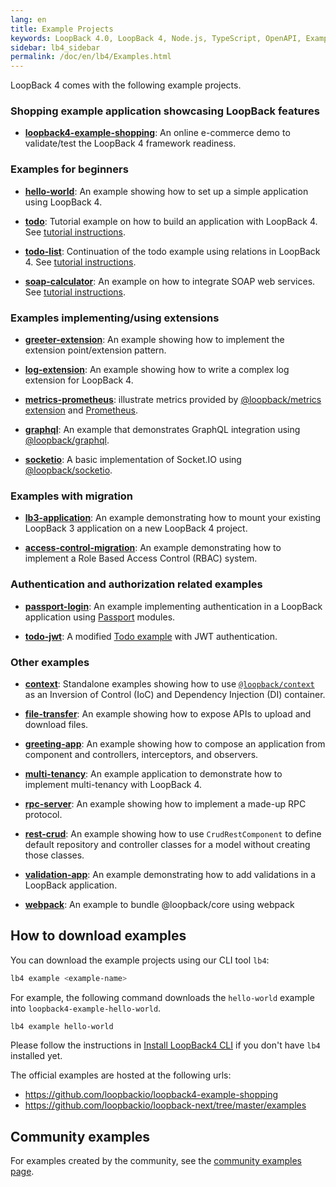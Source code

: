 ```yaml
---
lang: en
title: Example Projects
keywords: LoopBack 4.0, LoopBack 4, Node.js, TypeScript, OpenAPI, Examples
sidebar: lb4_sidebar
permalink: /doc/en/lb4/Examples.html
---
```


LoopBack 4 comes with the following example projects.

### Shopping example application showcasing LoopBack features

- **[loopback4-example-shopping](https://github.com/loopbackio/loopback4-example-shopping)**:
  An online e-commerce demo to validate/test the LoopBack 4 framework readiness.

### Examples for beginners

- **[hello-world](https://github.com/loopbackio/loopback-next/tree/master/examples/hello-world)**:
  An example showing how to set up a simple application using LoopBack 4.

- **[todo](https://github.com/loopbackio/loopback-next/tree/master/examples/todo)**:
  Tutorial example on how to build an application with LoopBack 4. See
  [tutorial instructions](https://loopback.io/doc/en/lb4/todo-tutorial.html).

- **[todo-list](https://github.com/loopbackio/loopback-next/tree/master/examples/todo-list)**:
  Continuation of the todo example using relations in LoopBack 4. See
  [tutorial instructions](https://loopback.io/doc/en/lb4/todo-list-tutorial.html).

- **[soap-calculator](https://github.com/loopbackio/loopback-next/tree/master/examples/soap-calculator)**:
  An example on how to integrate SOAP web services. See
  [tutorial instructions](https://loopback.io/doc/en/lb4/soap-calculator-tutorial.html).

### Examples implementing/using extensions

- **[greeter-extension](https://github.com/loopbackio/loopback-next/tree/master/examples/greeter-extension)**:
  An example showing how to implement the extension point/extension pattern.

- **[log-extension](https://github.com/loopbackio/loopback-next/tree/master/examples/log-extension)**:
  An example showing how to write a complex log extension for LoopBack 4.

- **[metrics-prometheus](https://github.com/loopbackio/loopback-next/tree/master/examples/metrics-prometheus)**:
  illustrate metrics provided by
  [@loopback/metrics extension](https://github.com/loopbackio/loopback-next/blob/master/extensions/metrics)
  and [Prometheus](https://prometheus.io/).

- **[graphql](https://github.com/loopbackio/loopback-next/tree/master/examples/graphql)**:
  An example that demonstrates GraphQL integration using
  [@loopback/graphql](https://github.com/loopbackio/loopback-next/tree/graphql/extensions/graphql).

- **[socketio](https://github.com/strongloop/loopback-next/tree/master/examples/socketio)**:
  A basic implementation of Socket.IO using
  [@loopback/socketio](https://github.com/strongloop/loopback-next/tree/socketio/extensions/socketio).

### Examples with migration

- **[lb3-application](https://github.com/loopbackio/loopback-next/tree/master/examples/lb3-application)**:
  An example demonstrating how to mount your existing LoopBack 3 application on
  a new LoopBack 4 project.

- **[access-control-migration](https://github.com/loopbackio/loopback-next/blob/master/examples/access-control-migration)**:
  An example demonstrating how to implement a Role Based Access Control (RBAC)
  system.

### Authentication and authorization related examples

- **[passport-login](https://github.com/loopbackio/loopback-next/tree/master/examples/passport-login)**:
  An example implementing authentication in a LoopBack application using
  [Passport](https://github.com/jaredhanson/passport) modules.

- **[todo-jwt](https://github.com/loopbackio/loopback-next/tree/master/examples/todo-jwt)**:
  A modified
  [Todo example](https://github.com/loopbackio/loopback-next/tree/master/examples/todo)
  with JWT authentication.

### Other examples

- **[context](https://github.com/loopbackio/loopback-next/tree/master/examples/context)**:
  Standalone examples showing how to use
  [`@loopback/context`](https://github.com/loopbackio/loopback-next/tree/master/packages/context)
  as an Inversion of Control (IoC) and Dependency Injection (DI) container.

- **[file-transfer](https://github.com/loopbackio/loopback-next/tree/master/examples/file-transfer)**:
  An example showing how to expose APIs to upload and download files.

- **[greeting-app](https://github.com/loopbackio/loopback-next/tree/master/examples/greeting-app)**:
  An example showing how to compose an application from component and
  controllers, interceptors, and observers.

- **[multi-tenancy](https://github.com/loopbackio/loopback-next/tree/master/examples/multi-tenancy)**:
  An example application to demonstrate how to implement multi-tenancy with
  LoopBack 4.

- **[rpc-server](https://github.com/loopbackio/loopback-next/tree/master/examples/rpc-server)**:
  An example showing how to implement a made-up RPC protocol.

- **[rest-crud](https://github.com/loopbackio/loopback-next/tree/master/examples/rest-crud)**:
  An example showing how to use `CrudRestComponent` to define default repository
  and controller classes for a model without creating those classes.

- **[validation-app](https://github.com/loopbackio/loopback-next/tree/master/examples/validation-app)**:
  An example demonstrating how to add validations in a LoopBack application.

- **[webpack](https://github.com/loopbackio/loopback-next/tree/master/examples/webpack)**:
  An example to bundle @loopback/core using webpack

## How to download examples

You can download the example projects using our CLI tool `lb4`:

```sh
lb4 example <example-name>
```

For example, the following command downloads the `hello-world` example into
`loopback4-example-hello-world`.

```sh
lb4 example hello-world
```

Please follow the instructions in
[Install LoopBack4 CLI](Getting-started.md#install-loopback-4-cli) if you don't
have `lb4` installed yet.

The official examples are hosted at the following urls:

- https://github.com/loopbackio/loopback4-example-shopping
- https://github.com/loopbackio/loopback-next/tree/master/examples

## Community examples

For examples created by the community, see the
[community examples page](Community-examples.md).
